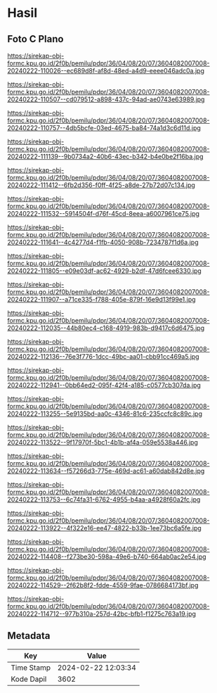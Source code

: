 # Hasil

## Foto C Plano

https://sirekap-obj-formc.kpu.go.id/2f0b/pemilu/pdpr/36/04/08/20/07/3604082007008-20240222-110026--ec689d8f-af8d-48ed-a4d9-eeee046adc0a.jpg

https://sirekap-obj-formc.kpu.go.id/2f0b/pemilu/pdpr/36/04/08/20/07/3604082007008-20240222-110507--cd079512-a898-437c-94ad-ae0743e63989.jpg

https://sirekap-obj-formc.kpu.go.id/2f0b/pemilu/pdpr/36/04/08/20/07/3604082007008-20240222-110757--4db5bcfe-03ed-4675-ba84-74a1d3c6d11d.jpg

https://sirekap-obj-formc.kpu.go.id/2f0b/pemilu/pdpr/36/04/08/20/07/3604082007008-20240222-111139--9b0734a2-40b6-43ec-b342-b4e0be2f16ba.jpg

https://sirekap-obj-formc.kpu.go.id/2f0b/pemilu/pdpr/36/04/08/20/07/3604082007008-20240222-111412--6fb2d356-f0ff-4f25-a8de-27b72d07c134.jpg

https://sirekap-obj-formc.kpu.go.id/2f0b/pemilu/pdpr/36/04/08/20/07/3604082007008-20240222-111532--5914504f-d76f-45cd-8eea-a6007961ce75.jpg

https://sirekap-obj-formc.kpu.go.id/2f0b/pemilu/pdpr/36/04/08/20/07/3604082007008-20240222-111641--4c4277d4-f1fb-4050-908b-7234787f1d6a.jpg

https://sirekap-obj-formc.kpu.go.id/2f0b/pemilu/pdpr/36/04/08/20/07/3604082007008-20240222-111805--e09e03df-ac62-4929-b2df-47d6fcee6330.jpg

https://sirekap-obj-formc.kpu.go.id/2f0b/pemilu/pdpr/36/04/08/20/07/3604082007008-20240222-111907--a71ce335-f788-405e-879f-16e9d13f99e1.jpg

https://sirekap-obj-formc.kpu.go.id/2f0b/pemilu/pdpr/36/04/08/20/07/3604082007008-20240222-112035--44b80ec4-c168-4919-983b-d9417c6d6475.jpg

https://sirekap-obj-formc.kpu.go.id/2f0b/pemilu/pdpr/36/04/08/20/07/3604082007008-20240222-112136--76e3f776-1dcc-49bc-aa01-cbb91cc469a5.jpg

https://sirekap-obj-formc.kpu.go.id/2f0b/pemilu/pdpr/36/04/08/20/07/3604082007008-20240222-112941--0bb64ed2-095f-42f4-a185-c0577cb307da.jpg

https://sirekap-obj-formc.kpu.go.id/2f0b/pemilu/pdpr/36/04/08/20/07/3604082007008-20240222-113255--5e9135bd-aa0c-4346-81c6-235ccfc8c89c.jpg

https://sirekap-obj-formc.kpu.go.id/2f0b/pemilu/pdpr/36/04/08/20/07/3604082007008-20240222-113522--9f17970f-5bc1-4b1b-af4a-059e5538a446.jpg

https://sirekap-obj-formc.kpu.go.id/2f0b/pemilu/pdpr/36/04/08/20/07/3604082007008-20240222-113634--f57266d3-775e-469d-ac61-a60dab842d8e.jpg

https://sirekap-obj-formc.kpu.go.id/2f0b/pemilu/pdpr/36/04/08/20/07/3604082007008-20240222-113753--6c74fa31-6762-4955-b4aa-a4928f60a2fc.jpg

https://sirekap-obj-formc.kpu.go.id/2f0b/pemilu/pdpr/36/04/08/20/07/3604082007008-20240222-113922--4f322e16-ee47-4822-b33b-1ee73bc6a5fe.jpg

https://sirekap-obj-formc.kpu.go.id/2f0b/pemilu/pdpr/36/04/08/20/07/3604082007008-20240222-114408--f273be30-598a-49e6-b740-664ab0ac2e54.jpg

https://sirekap-obj-formc.kpu.go.id/2f0b/pemilu/pdpr/36/04/08/20/07/3604082007008-20240222-114529--2f62b8f2-fdde-4559-9fae-0786684173bf.jpg

https://sirekap-obj-formc.kpu.go.id/2f0b/pemilu/pdpr/36/04/08/20/07/3604082007008-20240222-114712--977b310a-257d-42bc-bfb1-f1275c763a19.jpg


## Metadata

| Key        | Value               |
| ---------- | ------------------- |
| Time Stamp | 2024-02-22 12:03:34 |
| Kode Dapil | 3602                |




